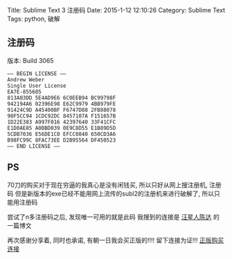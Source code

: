 Title: Sublime Text 3 注册码
Date: 2015-1-12 12:10:26
Category: Sublime Text
Tags: python, 破解

## 注册码
版本: Build 3065

```
—– BEGIN LICENSE —–
Andrew Weber
Single User License
EA7E-855605
813A03DD 5E4AD9E6 6C0EEB94 BC99798F
942194A6 02396E98 E62C9979 4BB979FE
91424C9D A45400BF F6747D88 2FB88078
90F5CC94 1CDC92DC 8457107A F151657B
1D22E383 A997F016 42397640 33F41CFC
E1D0AE85 A0BBD039 0E9C8D55 E1B89D5D
5CDB7036 E56DE1C0 EFCC0840 650CD3A6
B98FC99C 8FAC73EE D2B95564 DF450523
—— END LICENSE ——
```

## PS
70刀的购买对于现在穷逼的我真心是没有闲钱买, 所以只好从网上搜注册机, 注册码
但是新版本的exe已经不能用网上流传的subl2的注册机来进行破解了, 所以只能用注册码

尝试了n多注册码之后, 发现唯一可用的就是此码
我搜到的连接是 [汪星人陈达](http://www.tony77.com/archives/348.html) 的一篇博文

再次感谢分享着, 同时也承诺, 有朝一日我会买正版的!!!!
留下连接为证!!! [正版购买连接](https://www.sublimetext.com/buy)
